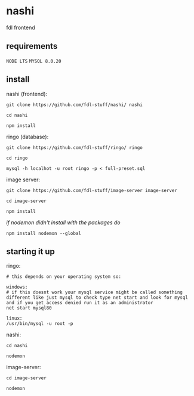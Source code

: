 # nashi
fdl frontend

## requirements

`NODE LTS`
`MYSQL 8.0.20`

## install

nashi (frontend): 

```
git clone https://github.com/fdl-stuff/nashi/ nashi

cd nashi 

npm install
```

ringo (database):

```
git clone https://github.com/fdl-stuff/ringo/ ringo

cd ringo

mysql -h localhot -u root ringo -p < full-preset.sql
```

image server:

```
git clone https://github.com/fdl-stuff/image-server image-server

cd image-server

npm install
```

*if nodemon didn't install with the packages do*
```
npm install nodemon --global
```

## starting it up

ringo:
```
# this depends on your operating system so:

windows:
# if this doesnt work your mysql service might be called something different like just mysql to check type net start and look for mysql and if you get access denied run it as an administrator
net start mysql80

linux: 
/usr/bin/mysql -u root -p
```

nashi:
```
cd nashi

nodemon
```

image-server:
```
cd image-server

nodemon
```

